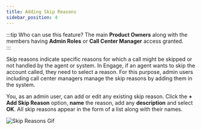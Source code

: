 ```yaml
---
title: Adding Skip Reasons
sidebar_position: 4
---
```


:::tip Who can use this feature?
The main **Product Owners** along with the members having **Admin Roles** or **Call Center Manager** access granted.  
:::

Skip reasons indicate specific reasons for which a call might be skipped or not handled by the agent or system. In Engage, if an agent wants to skip the account called, they need to select a reason. For this purpose, admin users including call center managers manage the skip reasons by adding them in the system.

You, as an admin user, can add or edit any existing skip reason. Click the **+ Add Skip Reason** option, **name** the reason, add any **description** and select **OK**. All skip reasons appear in the form of a list along with their names.

![Skip Reasons Gif](./adding-skip-reasons.gif)